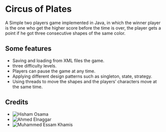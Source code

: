 # Circus of Plates

A Simple two players game implemented in Java, in which the winner player is the one who get the higher
score before the time is over, the player gets a point if he got three consecutive shapes of the same color.

## Some features
- Saving and loading from XML files the game.
- three difficulty levels.
- Players can pause the game at any time.
- Applying different design patterns such as singleton, state, strategy.
- Using threads to move the shapes and the players’ characters move at the same time.

## Credits
- ![Hisham Osama](https://github.com/HishamOsama)
- ![Ahmed Elnaggar](https://github.com/ahmednaggar19)
- ![Muhammed Essam Khamis](https://github.com/MuhammedKhamis)
